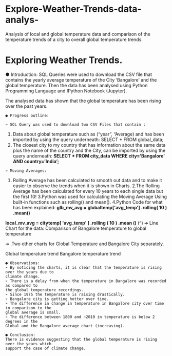 # Explore-Weather-Trends-data-analys-
Analysis of local and global temperature data and comparison of the temperature trends of a city to overall global temperature trends.

# Exploring Weather Trends.

**●** Introduction:
SQL Queries were used to download the CSV file that contains the yearly average temperature
of the City ‘Bangalore’ and the global temperature.
Then the data has been analysed using Python Programming Language and IPython Notebook
(Jupyter).

The analysed data has shown that the global temperature has been rising over the past years.

```
● Progress outline:
```
```
➔ SQL Query was used to download two CSV Files that contain :
```
1. Data about global temperature such as (“year”, “Average) and has been imported by
    using the query underneath:
       SELECT * FROM global_data;
2. The closest city to my country that has information about the same data plus the name
    of the country and the City, can be imported by using the query underneath:
       **SELECT * FROM city_data WHERE city=’Bangalore’ AND country=’India’;**

```
➔ Moving Averages:
```
1. Rolling Average has been calculated to smooth out data and to make it easier
    to observe the trends when it is shown in Charts.
2.The Rolling Average has been calculated for every 10 years to each single data
    but the first 10!
3.Python was used for calculating the Moving Average Using built-in functions
    such as rolling() and mean().
4.Python Code for what has been explained:
    **glb_mv_avg = globaltemp['avg_temp'] .rolling( 10 ) .mean()**

**local_mv_avg = citytemp[ 'avg_temp' ] .rolling ( 10 ) .mean ()** (^)
➔ Line Chart for the data:
Comparison of Bangalore temperature to global temperature


➔ .Two other charts for Global Temperature and Bangalore City separately.

Global temperature trend Bangalore temperature trend

```
● Observations:
➢ By noticing the charts, it is clear that the temperature is rising over the years due to
climate change.
➢ There is a delay from when the temperature in Bangalore was recorded as compared to
the global temperature recordings.
➢ Since 1975 the temperature is raising drastically.
➢ Bangalore city is getting hotter over time.
➢ The difference in change in temperature in Bangalore city over time in comparison to the
global average is small.
➢ The difference between 1800 and ~2010 in temperature is below 2 degrees in the
Global and the Bangalore average chart (increasing).
```
```
● Conclusion:
There is evidence suggesting that the global temperature is rising over the years which
support the case of climate change.
```


